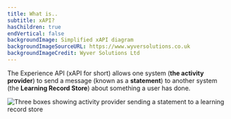 ```yaml
---
title: What is..
subtitle: xAPI?
hasChildren: true
endVertical: false
backgroundImage: Simplified xAPI diagram
backgroundImageSourceURL: https://www.wyversolutions.co.uk
backgroundImageCredit: Wyver Solutions Ltd
---
```

The Experience API (xAPI for short) allows one system (**the activity provider**) to send a message (known as a **statement**) to another system (the **Learning Record Store**) about something a user has done.

![Three boxes showing activity provider sending a statement to a learning record store](images/xapi-simple.png "A simplified view of how xAPI works")
